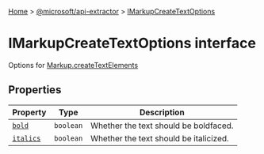 [Home](./index) &gt; [@microsoft/api-extractor](./api-extractor.md) &gt; [IMarkupCreateTextOptions](./api-extractor.imarkupcreatetextoptions.md)

# IMarkupCreateTextOptions interface

Options for [Markup.createTextElements](./api-extractor.markup.createtextelements.md)

## Properties

|  Property | Type | Description |
|  --- | --- | --- |
|  [`bold`](./api-extractor.imarkupcreatetextoptions.bold.md) | `boolean` | Whether the text should be boldfaced. |
|  [`italics`](./api-extractor.imarkupcreatetextoptions.italics.md) | `boolean` | Whether the text should be italicized. |

